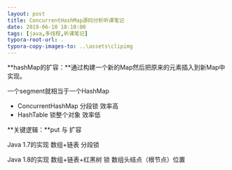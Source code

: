 ```yaml
---
layout: post
title: ConcurrentHashMap源码分析听课笔记
date: 2019-06-10 18:10:00
tags: [java,多线程,听课笔记]
typora-root-url: .
typora-copy-images-to: ..\assets\clipimg
---
```

**hashMap的扩容：**通过构建一个新的Map然后把原来的元素插入到新Map中实现。

一个segment就相当于一个HashMap



- ConcurrentHashMap  分段锁 效率高
- HashTable 锁整个对象 效率低



**关键逻辑：**put  与 扩容

 

Java 1.7的实现 数组+链表 分段锁

Java 1.8的实现 数组+链表+红黑树 锁 数组头结点（根节点）位置